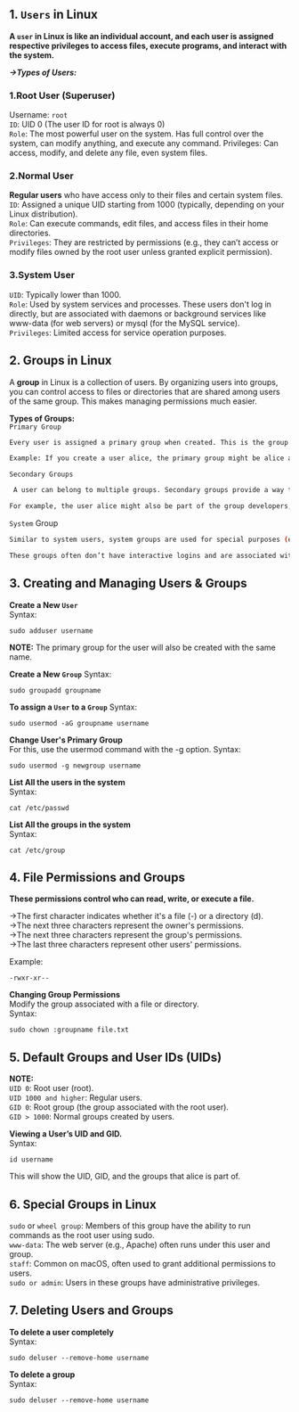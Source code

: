 ## 1. `Users` in Linux
**A `user` in Linux is like an individual account, and each user is assigned respective privileges to access files, execute programs, and interact with the system.**

***->Types of Users:*** 
### 1.Root User (Superuser)  


Username: `root`  
`ID`: UID 0 (The user ID for root is always 0)    
`Role`: The most powerful user on the system. Has full control over the system, can modify anything, and execute any command.
Privileges: Can access, modify, and delete any file, even system files. 

### 2.Normal User

**Regular users** who have access only to their files and certain system files.  
`ID`: Assigned a unique UID starting from 1000 (typically, depending on your Linux distribution).  
`Role`: Can execute commands, edit files, and access files in their home directories.  
`Privileges`: They are restricted by permissions (e.g., they can’t access or modify files owned by the root user unless granted explicit permission).  
### 3.System User

`UID`: Typically lower than 1000.  
`Role`: Used by system services and processes. These users don't log in directly, but are associated with daemons or background services like www-data (for web servers) or mysql (for the MySQL service).  
`Privileges`: Limited access for service operation purposes. 

## 2. Groups in Linux
A **group** in Linux is a collection of users. By organizing users into groups, you can control access to files or directories that are shared among users of the same group. This makes managing permissions much easier.  

**Types of Groups:**  
`Primary Group` 
```bash 
Every user is assigned a primary group when created. This is the group that the user belongs to by default.

Example: If you create a user alice, the primary group might be alice as well, which is created automatically during user creation.
```
`Secondary Groups`  
```bash
 A user can belong to multiple groups. Secondary groups provide a way to grant additional access to specific resources.

For example, the user alice might also be part of the group developers, giving her additional access to certain files.
```
`System` Group   
```bash 
Similar to system users, system groups are used for special purposes (e.g., service groups like www-data, mysql, etc.).

These groups often don’t have interactive logins and are associated with system processes.
```

## 3. Creating and Managing Users & Groups
**Create a New `User`**  
Syntax:
```
sudo adduser username
```
**NOTE:** The primary group for the user will also be created with the same name. 

**Create a New `Group`**
Syntax:
```
sudo groupadd groupname
```

**To assign a `User` to a `Group`**
Syntax:
```
sudo usermod -aG groupname username
```

**Change User's Primary Group**  
For this, use the usermod command with the -g option.
Syntax:
```
sudo usermod -g newgroup username
```
**List All the users in the system**  
Syntax:  
```
cat /etc/passwd
```

**List All the groups in the system**  
Syntax:  
```
cat /etc/group
```
## 4. File Permissions and Groups

**These permissions control who can read, write, or execute a file.**

->The first character indicates whether it's a file (-) or a directory (d).  
->The next three characters represent the owner's permissions.  
->The next three characters represent the group's permissions.  
->The last three characters represent other users' permissions.  

Example:
```
-rwxr-xr--
```
**Changing Group Permissions**  
Modify the group associated with a file or directory.  
Syntax:
```
sudo chown :groupname file.txt
```
## 5. Default Groups and User IDs (UIDs)
**NOTE:**  
`UID 0`: Root user (root).  
`UID 1000 and higher`: Regular users.  
`GID 0`: Root group (the group associated with the root user).  
`GID > 1000`: Normal groups created by users.  

**Viewing a User’s UID and GID.**  
Syntax:
```
id username
```
This will show the UID, GID, and the groups that alice is part of.

## 6. Special Groups in Linux
`sudo` or `wheel group`: Members of this group have the ability to run commands as the root user using sudo.  
`www-data`: The web server (e.g., Apache) often runs under this user and group.  
`staff`: Common on macOS, often used to grant additional permissions to users.  
`sudo or admin`: Users in these groups have administrative privileges.  

## 7. Deleting Users and Groups
**To delete a user completely**  
Syntax:  
```
sudo deluser --remove-home username
```
**To delete a group**  
Syntax:  
```
sudo deluser --remove-home username
```

